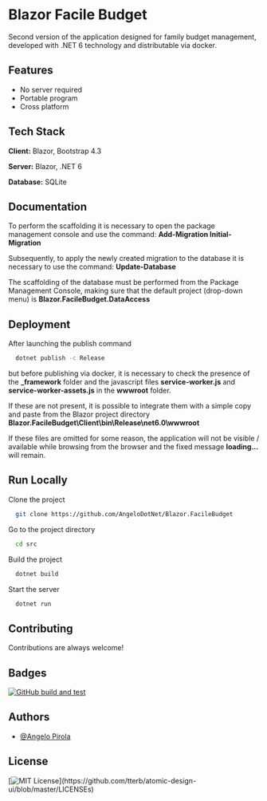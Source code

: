 
# Blazor Facile Budget

Second version of the application designed for family budget management, developed with .NET 6 technology and distributable via docker.


## Features

- No server required
- Portable program
- Cross platform
## Tech Stack

**Client:** Blazor, Bootstrap 4.3

**Server:** Blazor, .NET 6

**Database:** SQLite


## Documentation

To perform the scaffolding it is necessary to open the package management console and use the command: **Add-Migration Initial-Migration**

Subsequently, to apply the newly created migration to the database it is necessary to use the command: **Update-Database**

The scaffolding of the database must be performed from the Package Management Console, making sure that the default project (drop-down menu) is **Blazor.FacileBudget.DataAccess**
## Deployment

After launching the publish command

```bash
  dotnet publish -c Release
```

but before publishing via docker, it is necessary to check the presence of the **_framework** folder and the javascript files **service-worker.js** and **service-worker-assets.js** in the **wwwroot** folder.

If these are not present, it is possible to integrate them with a simple copy and paste from the Blazor project directory **Blazor.FacileBudget\Client\bin\Release\net6.0\wwwroot**

If these files are omitted for some reason, the application will not be visible / available while browsing from the browser and the fixed message **loading...** will remain.
## Run Locally

Clone the project

```bash
  git clone https://github.com/AngeloDotNet/Blazor.FacileBudget
```

Go to the project directory

```bash
  cd src
```

Build the project

```bash
  dotnet build
```

Start the server

```bash
  dotnet run
```


## Contributing

Contributions are always welcome!

## Badges

[![GitHub build and test](https://github.com/AngeloDotNet/Blazor.FacileBudget/actions/workflows/github_build_and_test.yml/badge.svg)](https://github.com/AngeloDotNet/Blazor.FacileBudget/actions/workflows/github_build_and_test.yml)


## Authors

- [@Angelo Pirola](https://www.github.com/AngeloDotNet)


## License

[![MIT License](https://img.shields.io/apm/l/atomic-design-ui.svg?)](https://github.com/tterb/atomic-design-ui/blob/master/LICENSEs)
